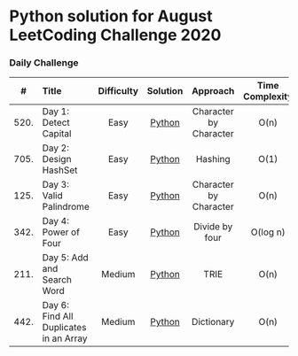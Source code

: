 # Python solution for August LeetCoding Challenge 2020

### Daily Challenge

| #     | Title                                          | Difficulty | Solution | Approach    | Time Complexity | Space Complexity |
|:-----:|:-----------------------------------------------|:----------:|:--------:|:-----------:|:---------------:|:----------------:|
| 520.  | Day 1: Detect Capital                          | Easy       |[Python](august/Day1_Detect_Capital.py)|Character by Character| O(n) | O(1)|
| 705.  | Day 2: Design HashSet                          | Easy       |[Python](august/Day2_Design_HashSet.py)|Hashing| O(1) | O(1)|
| 125.  | Day 3: Valid Palindrome                        | Easy       |[Python](august/Day3_Valid_Palindrome.py)|Character by Character| O(n) | O(1)|
| 342.  | Day 4: Power of Four                           | Easy       |[Python](august/Day4_Power_of_Four.py)|Divide by four| O(log n) | O(1)|
| 211.  | Day 5: Add and Search Word                     | Medium     |[Python](august/Day5_Add_and_Search_Word.py)|TRIE| O(n) | |
| 442.  | Day 6: Find All Duplicates in an Array         | Medium     |[Python](august/Day6_Find_All_Duplicates_in_an_Array.py)|Dictionary|O(n)| |
